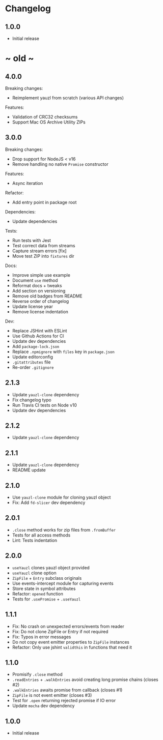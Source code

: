 # Changelog
## 1.0.0

* Initial release

# ~ old ~
## 4.0.0

Breaking changes:

* Reimplement yauzl from scratch (various API changes)

Features:

* Validation of CRC32 checksums
* Support Mac OS Archive Utility ZIPs

## 3.0.0

Breaking changes:

* Drop support for NodeJS < v16
* Remove handling no native `Promise` constructor

Features:

* Async iteration

Refactor:

* Add entry point in package root

Dependencies:

* Update dependencies

Tests:

* Run tests with Jest
* Test correct data from streams
* Capture stream errors [fix]
* Move test ZIP into `fixtures` dir

Docs:

* Improve simple use example
* Document `use` method
* Reformat docs + tweaks
* Add section on versioning
* Remove old badges from README
* Reverse order of changelog
* Update license year
* Remove license indentation

Dev:

* Replace JSHint with ESLint
* Use Github Actions for CI
* Update dev dependencies
* Add `package-lock.json`
* Replace `.npmignore` with `files` key in `package.json`
* Update editorconfig
* `.gitattributes` file
* Re-order `.gitignore`

## 2.1.3

* Update `yauzl-clone` dependency
* Fix changelog typo
* Run Travis CI tests on Node v10
* Update dev dependencies

## 2.1.2

* Update `yauzl-clone` dependency

## 2.1.1

* Update `yauzl-clone` dependency
* README update

## 2.1.0

* Use `yauzl-clone` module for cloning yauzl object
* Fix: Add `fd-slicer` dev dependency

## 2.0.1

* `.close` method works for zip files from `.fromBuffer`
* Tests for all access methods
* Lint: Tests indentation

## 2.0.0

* `useYauzl` clones yauzl object provided
* `useYauzl` clone option
* `ZipFile` + `Entry` subclass originals
* Use events-intercept module for capturing events
* Store state in symbol attributes
* Refactor: `opened` function
* Tests for `.usePromise` + `.useYauzl`

## 1.1.1

* Fix: No crash on unexpected errors/events from reader
* Fix: Do not clone ZipFile or Entry if not required
* Fix: Typos in error messages
* Do not copy event emitter properties to `ZipFile` instances
* Refactor: Only use jshint `validthis` in functions that need it

## 1.1.0

* Promisify `.close` method
* `.readEntries` + `.walkEntries` avoid creating long promise chains (closes #2)
* `.walkEntries` awaits promise from callback (closes #1)
* `ZipFile` is not event emitter (closes #3)
* Test for `.open` returning rejected promise if IO error
* Update `mocha` dev dependency

## 1.0.0

* Initial release
